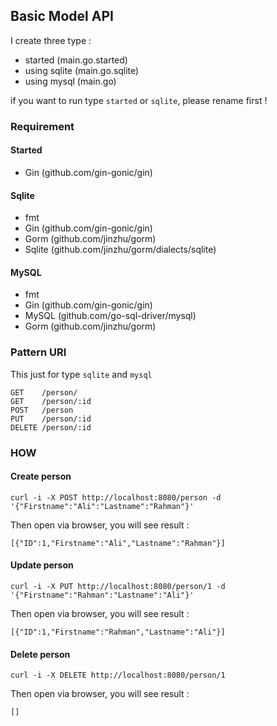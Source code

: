 ## Basic Model API

I create three type :
- started (main.go.started)
- using sqlite (main.go.sqlite)
- using mysql (main.go)

if you want to run type `started` or `sqlite`, please rename first !
### Requirement
#### Started
-  Gin (github.com/gin-gonic/gin)

#### Sqlite
- fmt
- Gin (github.com/gin-gonic/gin)
- Gorm (github.com/jinzhu/gorm)
- Sqlite (github.com/jinzhu/gorm/dialects/sqlite)

#### MySQL
- fmt
- Gin (github.com/gin-gonic/gin)
- MySQL (github.com/go-sql-driver/mysql)
- Gorm (github.com/jinzhu/gorm)

### Pattern URI
This just for type `sqlite` and `mysql`

```
GET    /person/                  
GET    /person/:id               
POST   /person                   
PUT    /person/:id               
DELETE /person/:id 
```

### HOW
#### Create person
``curl -i -X POST http://localhost:8080/person -d '{"Firstname":"Ali":"Lastname":"Rahman"}'``

Then open via browser, you will see result :
```
[{"ID":1,"Firstname":"Ali","Lastname":"Rahman"}]
```

#### Update person
``curl -i -X PUT http://localhost:8080/person/1 -d '{"Firstname":"Rahman":"Lastname":"Ali"}'``

Then open via browser, you will see result :
```
[{"ID":1,"Firstname":"Rahman","Lastname":"Ali"}]
```

#### Delete person 
``curl -i -X DELETE http://localhost:8080/person/1``

Then open via browser, you will see result :
```
[]
```